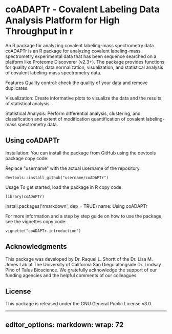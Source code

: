 # coADAPTr - Covalent Labeling Data Analysis Platform for High Throughput in r

An R package for analyzing covalent labeling-mass spectrometry data
coADAPTr is an R package for analyzing covalent labeling-mass
spectrometry experimental data that has been sequence searched on a
platform like Proteome Discoverer (v2.3+). The package provides
functions for quality control, data normalization, visualization, and
statistical analysis of covalent labeling-mass spectrometry data.

Features Quality control: check the quality of your data and remove
duplicates.

Visualization: Create informative plots to visualize the data and the
results of statistical analysis.

Statistical Analysis: Perform differential analysis, clustering, and
classification and extent of modification quantification of covalent
labeling-mass spectrometry data.

## Using coADAPTr

Installation: You can install the package from GitHub using the devtools
package copy code:

Replace "username" with the actual username of the repository.

`devtools::install_github("username/coADAPTr")`

Usage To get started, load the package in R copy code:

`library(coADAPTr)`

install.packages('rmarkdown', dep = TRUE) name: Using coADAPTr

For more information and a step by step guide on how to use the package,
see the vignettes copy code:

`vignette("coADAPTr-introduction")`

## Acknowledgments

This package was developed by Dr. Raquel L. Shortt of the Dr. Lisa M.
Jones Lab at The University of California San Diego alongside Dr.
Lindsay Pino of Talus Bioscience. We gratefully acknowledge the support
of our funding agencies and the helpful comments of our colleagues.

## License

This package is released under the GNU General Public License v3.0.

---
editor_options:
  markdown:
    wrap: 72
---
